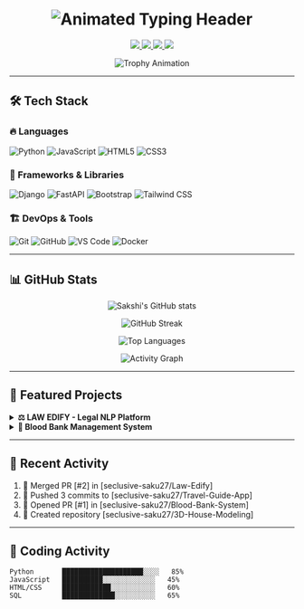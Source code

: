 <h1 align="center">
  <img src="https://readme-typing-svg.herokuapp.com?font=Fira+Code&weight=600&size=28&duration=3000&pause=1000&color=4E9AF1&center=true&vCenter=true&width=500&lines=🚀+Sakshi+R;Full+Stack+Python+Developer;Django+%7C+FastAPI+Specialist;Open+to+Collaborations!" alt="Animated Typing Header" />
</h1>

<p align="center">
  <a href="https://www.linkedin.com/in/sakshi-r-906ab1235/">
    <img src="https://img.shields.io/badge/LinkedIn-0077B5?style=for-the-badge&logo=linkedin&logoColor=white&labelColor=black" />
  </a>
  <a href="https://github.com/seclusive-saku27">
    <img src="https://img.shields.io/badge/GitHub-181717?style=for-the-badge&logo=github&logoColor=white&labelColor=black" />
  </a>
  <a href="mailto:your-email@example.com">
    <img src="https://img.shields.io/badge/Email-D14836?style=for-the-badge&logo=gmail&logoColor=white&labelColor=black" />
  </a>
  <a href="https://seclusive-saku27.github.io">
    <img src="https://img.shields.io/badge/Portfolio-FF5722?style=for-the-badge&logo=google-chrome&logoColor=white&labelColor=black" />
  </a>
</p>

<div align="center">
  <img src="https://github-profile-trophy.vercel.app/?username=seclusive-saku27&theme=radical&row=1&column=6&margin-w=15&margin-h=15&no-frame=true&no-bg=true" alt="Trophy Animation" />
</div>

---

## 🛠️ Tech Stack

### 🔥 Languages
<p>
  <img src="https://img.shields.io/badge/Python-3776AB?style=for-the-badge&logo=python&logoColor=white" alt="Python" />
  <img src="https://img.shields.io/badge/JavaScript-F7DF1E?style=for-the-badge&logo=javascript&logoColor=black" alt="JavaScript" />
  <img src="https://img.shields.io/badge/HTML5-E34F26?style=for-the-badge&logo=html5&logoColor=white" alt="HTML5" />
  <img src="https://img.shields.io/badge/CSS3-1572B6?style=for-the-badge&logo=css3&logoColor=white" alt="CSS3" />
</p>

### 🚀 Frameworks & Libraries
<p>
  <img src="https://img.shields.io/badge/Django-092E20?style=for-the-badge&logo=django&logoColor=white" alt="Django" />
  <img src="https://img.shields.io/badge/FastAPI-009688?style=for-the-badge&logo=fastapi&logoColor=white" alt="FastAPI" />
  <img src="https://img.shields.io/badge/Bootstrap-7952B3?style=for-the-badge&logo=bootstrap&logoColor=white" alt="Bootstrap" />
  <img src="https://img.shields.io/badge/Tailwind_CSS-38B2AC?style=for-the-badge&logo=tailwind-css&logoColor=white" alt="Tailwind CSS" />
</p>

### 🏗️ DevOps & Tools
<p>
  <img src="https://img.shields.io/badge/Git-F05032?style=for-the-badge&logo=git&logoColor=white" alt="Git" />
  <img src="https://img.shields.io/badge/GitHub-181717?style=for-the-badge&logo=github&logoColor=white" alt="GitHub" />
  <img src="https://img.shields.io/badge/VS_Code-007ACC?style=for-the-badge&logo=visual-studio-code&logoColor=white" alt="VS Code" />
  <img src="https://img.shields.io/badge/Docker-2496ED?style=for-the-badge&logo=docker&logoColor=white" alt="Docker" />
</p>

---

## 📊 GitHub Stats

<div align="center">
  
  ![Sakshi's GitHub stats](https://github-readme-stats.vercel.app/api?username=seclusive-saku27&show_icons=true&theme=radical&count_private=true&include_all_commits=true&line_height=24&hide_border=true&custom_title=Sakshi's+GitHub+Stats)
  
  ![GitHub Streak](https://github-readme-streak-stats.herokuapp.com/?user=seclusive-saku27&theme=radical&hide_border=true&fire=FF0000&ring=FF0000)
  
  ![Top Languages](https://github-readme-stats.vercel.app/api/top-langs/?username=seclusive-saku27&layout=compact&theme=radical&hide_border=true&langs_count=6&hide=Jupyter%20Notebook)
  
  ![Activity Graph](https://github-readme-activity-graph.vercel.app/graph?username=seclusive-saku27&theme=redical&hide_border=true&area=true&custom_title=My+Contribution+Graph)
  
</div>

---

## 🎯 Featured Projects

<details>
  <summary><b>⚖️ LAW EDIFY - Legal NLP Platform</b></summary>
  <br>
  <p align="center">
    <img src="https://media.giphy.com/media/v1.Y2lkPTc5MGI3NjExc3V1c3F6dXR6b3J0bG1lY3V2YzV1bGJ5bWp2dWJhY2R5dW1qZ3R0ZyZlcD12MV9pbnRlcm5hbF9naWZfYnlfaWQmY3Q9Zw/3oKIPEqDGUULpEU0aQ/giphy.gif" width="400">
  </p>
  <ul>
    <li>Developed legal document analysis system with case summarization</li>
    <li>Implemented TF-IDF and Cosine Similarity for precedent research</li>
    <li>Built interactive Gradio interface for legal professionals</li>
  </ul>
  <p align="center">
    <img src="https://img.shields.io/badge/Python-3776AB?style=flat&logo=python&logoColor=white">
    <img src="https://img.shields.io/badge/NLTK-008000?style=flat">
    <img src="https://img.shields.io/badge/Gradio-FF4B4B?style=flat">
    <img src="https://img.shields.io/badge/Jupyter-F37626?style=flat&logo=Jupyter&logoColor=white">
  </p>
</details>

<details>
  <summary><b>💉 Blood Bank Management System</b></summary>
  <br>
  <p align="center">
    <img src="https://media.giphy.com/media/v1.Y2lkPTc5MGI3NjExeG5jZ3Q5bWJhZzV1ZzV1ZzV1ZzV1ZzV1ZzV1ZzV1ZzV1ZzV1ZzV1ZyZlcD12MV9pbnRlcm5hbF9naWZfYnlfaWQmY3Q9Zw/3o7TKsQ8gQgPmWrs7S/giphy.gif" width="400">
  </p>
  <ul>
    <li>Full-stack system for donor and inventory management</li>
    <li>Emergency request handling with SMS notifications</li>
    <li>Admin dashboard with reporting capabilities</li>
  </ul>
  <p align="center">
    <img src="https://img.shields.io/badge/PHP-777BB4?style=flat&logo=php&logoColor=white">
    <img src="https://img.shields.io/badge/MySQL-4479A1?style=flat&logo=mysql&logoColor=white">
    <img src="https://img.shields.io/badge/Bootstrap-7952B3?style=flat&logo=bootstrap&logoColor=white">
  </p>
</details>

---

## 🌟 Recent Activity

<!--START_SECTION:activity-->
1. 🎉 Merged PR [#2] in [seclusive-saku27/Law-Edify]
2. 🚀 Pushed 3 commits to [seclusive-saku27/Travel-Guide-App]
3. 💪 Opened PR [#1] in [seclusive-saku27/Blood-Bank-System]
4. 🎉 Created repository [seclusive-saku27/3D-House-Modeling]
<!--END_SECTION:activity-->

---

## 🎨 Coding Activity

```text
Python       ████████████████████░░░░   85% 
JavaScript   ██████████░░░░░░░░░░░░░   45%
HTML/CSS     ████████████░░░░░░░░░░░   60%
SQL          █████████████░░░░░░░░░░   65%
